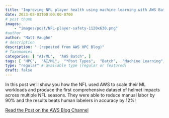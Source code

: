 ```yaml
---
title: "Improving NFL player health using machine learning with AWS Batch"
date: 2023-08-03T00:00:00-0700
# post thumb
images:
    - "images/post/NFL-player-safety-1120x630.png"
#author
author: "Matt Vaughn"
# description
description: " (reposted from AWS HPC Blog)"
# Taxonomies
categories: [ "AI/ML",  "AWS Batch", ]
tags: [ "HPC",  "AI/ML",  "*Post Types",  "Batch",  "Machine Learning",  "Compute",  "hpcblog", ]
type: "regular" # available type (regular or featured)
draft: false
---
```


In this post we’ll show you how the NFL used AWS to scale their ML workloads and produce the first comprehensive dataset of helmet impacts across multiple NFL seasons. They were able to reduce manual labor by 90% and the results beats human labelers in accuracy by 12%!

<a href="https://aws.amazon.com/blogs/hpc/improving-nfl-player-health-using-machine-learning-with-aws-batch/" class="btn btn-primary btn-lg active" role="button" aria-pressed="true" style="margin-top: 8px;">Read the Post on the AWS Blog Channel</a>